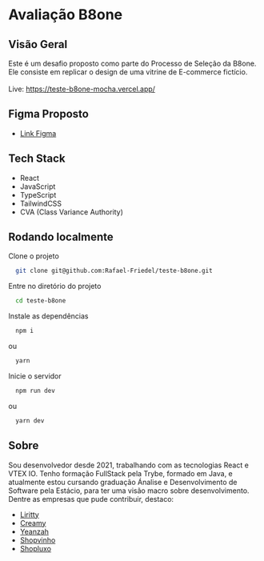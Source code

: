 # Avaliação B8one

## Visão Geral

Este é um desafio proposto como parte do Processo de Seleção da B8one. Ele consiste em replicar o design de uma vitrine de E-commerce fictício. <br><br>
Live: https://teste-b8one-mocha.vercel.app/

## Figma Proposto

- [Link Figma](https://www.figma.com/design/I0f8AKykrUVpUdrJTJSCRk/teste-dev-frontend?node-id=1-2&t=Ce8wyM066NExHJYC-0)

## Tech Stack

- React
- JavaScript
- TypeScript
- TailwindCSS
- CVA (Class Variance Authority)

## Rodando localmente

Clone o projeto

```bash
  git clone git@github.com:Rafael-Friedel/teste-b8one.git
```

Entre no diretório do projeto

```bash
  cd teste-b8one
```

Instale as dependências

```bash
  npm i
```

ou

```bash
  yarn
```

Inicie o servidor

```bash
  npm run dev
```

ou

```bash
  yarn dev
```

## Sobre

Sou desenvolvedor desde 2021, trabalhando com as tecnologias React e VTEX IO. Tenho formação FullStack pela Trybe, formado em Java, e atualmente estou cursando graduação Ánalise e Desenvolvimento de Software pela Estácio, para ter uma visão macro sobre desenvolvimento. Dentre as empresas que pude contribuir, destaco:

- [Liritty](https://www.liritty.com.br)
- [Creamy](https://www.creamy.com.br)
- [Yeanzah](https://www.yeanzah.com.br)
- [Shopvinho](https://www.shopvinho.com.br)
- [Shopluxo](https://www.shopluxo.com.br)
